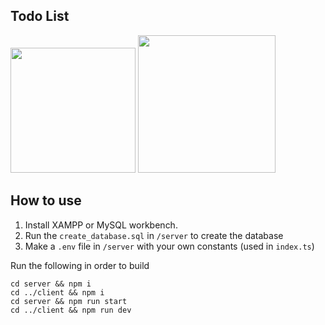 ## Todo List
<img src=https://user-images.githubusercontent.com/64797890/232637332-26b89d47-e170-425a-a8af-d00cfc05fa33.PNG width=200px />
<img src=https://user-images.githubusercontent.com/64797890/232637902-22ca3f4f-984c-4d60-bd57-6a82715b355a.PNG height=220px />

## How to use

1) Install XAMPP or MySQL workbench. 
2) Run the `create_database.sql` in `/server` to create the database 
3) Make a `.env` file in `/server` with your own constants (used in `index.ts`)

Run the following in order to build
```
cd server && npm i 
cd ../client && npm i
cd server && npm run start
cd ../client && npm run dev
```

